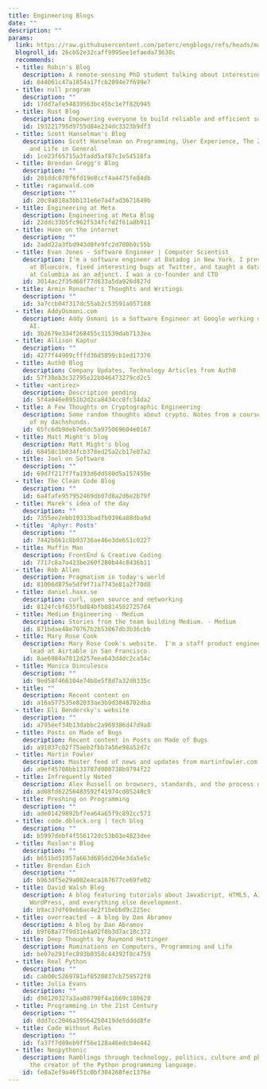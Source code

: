 ```yaml
---
title: Engineering Blogs
date: ""
description: ""
params:
  link: https://raw.githubusercontent.com/peterc/engblogs/refs/heads/master/engblogs.opml
  blogroll_id: 26cb52e32caff9995ee1efaeda73638c
  recommends:
  - title: Robin's Blog
    description: A remote-sensing PhD student talking about interesting things...
    id: 044061c47a1854a17fcb2094e7f699e7
  - title: null program
    description: ""
    id: 17dd7afe54839563bc45bc1e7f82b945
  - title: Rust Blog
    description: Empowering everyone to build reliable and efficient software.
    id: 193221795d9755d84e234dc3323b9df3
  - title: Scott Hanselman's Blog
    description: Scott Hanselman on Programming, User Experience, The Zen of Computers
      and Life in General
    id: 1ce23f65715a3fadd5af87c1e54516fa
  - title: Brendan Gregg's Blog
    description: ""
    id: 201ddc070f6fd19e8ccf4a4475fe84db
  - title: raganwald.com
    description: ""
    id: 20c9a818a3bb131e6e7a4fad3671649b
  - title: Engineering at Meta
    description: Engineering at Meta Blog
    id: 22ddc33b5fc962f534fcfd2f61a8b911
  - title: Huon on the internet
    description: ""
    id: 2add22a3fbd943d0fe9fc2d780b9c55b
  - title: Evan Jones - Software Engineer | Computer Scientist
    description: I'm a software engineer at Datadog in New York. I previously worked
      at Bluecore, fixed interesting bugs at Twitter, and taught a database class
      at Columbia as an adjunct. I was a co-founder and CTO
    id: 3014ac2f35d66f77d633a5da926d827d
  - title: Armin Ronacher's Thoughts and Writings
    description: ""
    id: 3a7ccb04f317dc55ab2c53591a057188
  - title: AddyOsmani.com
    description: Addy Osmani is a Software Engineer at Google working on Chrome and
      AI.
    id: 3b2679e334f268455c31539dab7133ea
  - title: Allison Kaptur
    description: ""
    id: 4277f44909cfffd36d5899cb1ed17376
  - title: Auth0 Blog
    description: Company Updates, Technology Articles from Auth0
    id: 57f38eb3c32795e22b046473279cd2c5
  - title: <antirez>
    description: Description pending
    id: 5f4a046e8951b2d2ca8434cc0fc34da2
  - title: A Few Thoughts on Cryptographic Engineering
    description: Some random thoughts about crypto. Notes from a course I teach. Pictures
      of my dachshunds.
    id: 65fc6db9deb7e6dc5a975069604e0167
  - title: Matt Might's blog
    description: Matt Might's blog
    id: 68458c1b034fcb378ed25a2cb17e07a2
  - title: Joel on Software
    description: ""
    id: 69d7f217f7fa193d6dd580d5a157459e
  - title: The Clean Code Blog
    description: ""
    id: 6a4fafe957952469db07d8a2d6e2b79f
  - title: Marek's idea of the day
    description: ""
    id: 7355ee2ebb19333badfb0396a88dba9d
  - title: 'Aphyr: Posts'
    description: ""
    id: 7442b861c8b93736ae46e3de651c0227
  - title: Muffin Man
    description: FrontEnd & Creative Coding
    id: 7717c8a7a423be260f280b44c8436b11
  - title: Rob Allen
    description: Pragmatism in today's world
    id: 81006d875e5df9f71a7743e81a2f70d8
  - title: daniel.haxx.se
    description: curl, open source and networking
    id: 8124fcbf635fbd84bfb08145027257d4
  - title: Medium Engineering - Medium
    description: Stories from the team building Medium. - Medium
    id: 871bdae48e70767b2b53867db3b36cbb
  - title: Mary Rose Cook
    description: Mary Rose Cook's website.  I'm a staff product engineer and tech
      lead at Airtable in San Francisco.
    id: 8ae6984a7812d257eea643d4dc2ca54c
  - title: Monica Dinculescu
    description: ""
    id: 9ed58f466104e74b8e5f8d7a32d0335c
  - title: ""
    description: Recent content on
    id: a16a577535e82033ae3b9d3848702dba
  - title: Eli Bendersky's website
    description: ""
    id: a795eef34b13dabbc2a969386d47d9a8
  - title: Posts on Made of Bugs
    description: Recent content in Posts on Made of Bugs
    id: a91037c02f75aeb2fbb7a56e98a52d7c
  - title: Martin Fowler
    description: Master feed of news and updates from martinfowler.com
    id: a9ef45708bb133787d000738b9794f22
  - title: Infrequently Noted
    description: Alex Russell on browsers, standards, and the process of progress.
    id: ad08fd62256483592f41974cd05240c9
  - title: Preshing on Programming
    description: ""
    id: ade01429892bf7ea64a65f9c892cc573
  - title: code.dblock.org | tech blog
    description: ""
    id: b5997debf4f556172dc53b03e4823dee
  - title: Ruslan's Blog
    description: ""
    id: b651bd51957a663d685dd204e3da5e5c
  - title: Brendan Eich
    description: ""
    id: b963df5e29a082eaca167677ce69fe02
  - title: David Walsh Blog
    description: A blog featuring tutorials about JavaScript, HTML5, AJAX, PHP, CSS,
      WordPress, and everything else development.
    id: b9ac37df69eb6ac4e2f1bebbd9c225ec
  - title: overreacted — A blog by Dan Abramov
    description: A blog by Dan Abramov
    id: b9f68a77f9d31e4a02f0b3d7ac10c372
  - title: Deep Thoughts by Raymond Hettinger
    description: Ruminations on Computers, Programming and Life
    id: be07e291fec893b0358c44392f8c4759
  - title: Real Python
    description: ""
    id: cab00c5269781af0520037cb759572f0
  - title: Julia Evans
    description: ""
    id: d90120327a3aa08790f4a1669c180620
  - title: Programming in the 21st Century
    description: ""
    id: ddd7cc2046a39564250419de5dddd8fe
  - title: Code Without Rules
    description: ""
    id: fa37f7d89eb9ff56e128a46edcb4e442
  - title: Neopythonic
    description: Ramblings through technology, politics, culture and philosophy by
      the creator of the Python programming language.
    id: fe8a2ef9a46f51c0bf304268fec1376e
---
```

